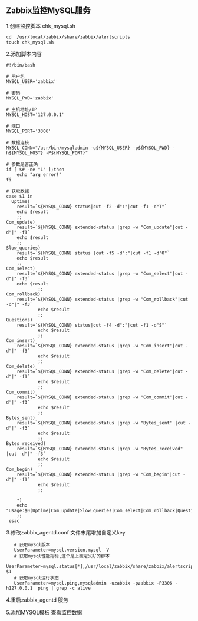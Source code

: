 ## Zabbix监控MySQL服务

   1.创建监控脚本 chk_mysql.sh
   
    cd  /usr/local/zabbix/share/zabbix/alertscripts
    touch chk_mysql.sh
    
   2.添加脚本内容
   
    #!/bin/bash

    # 用户名
    MYSQL_USER='zabbix'
 
    # 密码
    MYSQL_PWD='zabbix'
 
    # 主机地址/IP
    MYSQL_HOST='127.0.0.1'
 
    # 端口
    MYSQL_PORT='3306'
 
    # 数据连接
    MYSQL_CONN="/usr/bin/mysqladmin -u${MYSQL_USER} -p${MYSQL_PWD} -h${MYSQL_HOST} -P${MYSQL_PORT}"
 
    # 参数是否正确
    if [ $# -ne "1" ];then 
        echo "arg error!" 
    fi 
 
    # 获取数据
    case $1 in 
      Uptime) 
        result=`${MYSQL_CONN} status|cut -f2 -d":"|cut -f1 -d"T"` 
        echo $result 
        ;; 
    Com_update) 
        result=`${MYSQL_CONN} extended-status |grep -w "Com_update"|cut -d"|" -f3` 
        echo $result 
        ;; 
    Slow_queries) 
        result=`${MYSQL_CONN} status |cut -f5 -d":"|cut -f1 -d"O"` 
        echo $result 
        ;; 
    Com_select) 
        result=`${MYSQL_CONN} extended-status |grep -w "Com_select"|cut -d"|" -f3` 
        echo $result 
                ;; 
    Com_rollback) 
        result=`${MYSQL_CONN} extended-status |grep -w "Com_rollback"|cut -d"|" -f3` 
                echo $result 
                ;; 
    Questions) 
        result=`${MYSQL_CONN} status|cut -f4 -d":"|cut -f1 -d"S"` 
                echo $result 
                ;; 
    Com_insert) 
        result=`${MYSQL_CONN} extended-status |grep -w "Com_insert"|cut -d"|" -f3` 
                echo $result 
                ;; 
    Com_delete) 
        result=`${MYSQL_CONN} extended-status |grep -w "Com_delete"|cut -d"|" -f3` 
                echo $result 
                ;; 
    Com_commit) 
        result=`${MYSQL_CONN} extended-status |grep -w "Com_commit"|cut -d"|" -f3` 
                echo $result 
                ;; 
    Bytes_sent) 
        result=`${MYSQL_CONN} extended-status |grep -w "Bytes_sent" |cut -d"|" -f3` 
                echo $result 
                ;; 
    Bytes_received) 
        result=`${MYSQL_CONN} extended-status |grep -w "Bytes_received" |cut -d"|" -f3` 
                echo $result 
                ;; 
    Com_begin) 
        result=`${MYSQL_CONN} extended-status |grep -w "Com_begin"|cut -d"|" -f3` 
                echo $result 
                ;; 
                        
        *) 
        echo "Usage:$0(Uptime|Com_update|Slow_queries|Com_select|Com_rollback|Questions|Com_insert|Com_delete|Com_commit|Bytes_sent|Bytes_received|Com_begin)" 
        ;; 
     esac
     
   3.修改zabbix_agentd.conf 文件末尾增加自定义key
   
       # 获取mysql版本
       UserParameter=mysql.version,mysql -V
       # 获取mysql性能指标,这个是上面定义好的脚本
       UserParameter=mysql.status[*],/usr/local/zabbix/share/zabbix/alertscripts/chk_mysql.sh $1
       # 获取mysql运行状态
       UserParameter=mysql.ping,mysqladmin -uzabbix -pzabbix -P3306 -h127.0.0.1  ping | grep -c alive
  4.重启zabbix_agentd 服务
  
  5.添加MYSQL模板 查看监控数据
